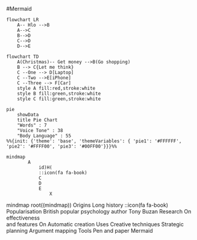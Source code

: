 #Mermaid

``` mermaid
flowchart LR
    A-- Hlo -->B
    A-->C
    B-->D
    C-->D
    D-->E 
```

```mermaid
flowchart TD
    A(Christmas)-- Get money -->B(Go shopping)
    B --> C{Let me think}
    C --One --> D[Laptop] 
    C --Two -->E[iPhone]
    C --Three --> F[Car]
    style A fill:red,stroke:white
    style B fill:green,stroke:white
    style C fill:green,stroke:white
```

``` mermaid
pie 
    showData
    title Pie Chart
    "Words" : 7
    "Voice Tone" : 38
    "Body Language" : 55
%%{init: {'theme': 'base', 'themeVariables': { 'pie1': '#FFFFFF', 'pie2': '#FFFF00', 'pie3': '#00FF00'}}}%%
```

``` mermaid
mindmap
        A
            id)H(
            ::icon(fa fa-book)
            C
            D
            E
                X
```

mindmap
  root((mindmap))
    Origins
      Long history
      ::icon(fa fa-book)
      Popularisation
        British popular psychology author Tony Buzan
    Research
      On effectiveness<br/>and features
      On Automatic creation
        Uses
            Creative techniques
            Strategic planning
            Argument mapping
    Tools
      Pen and paper
      Mermaid



        
